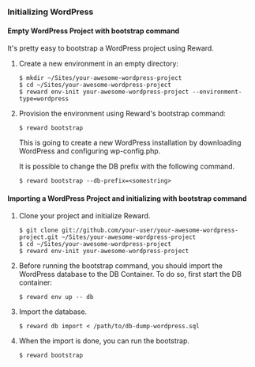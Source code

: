 ### Initializing WordPress

#### Empty WordPress Project with bootstrap command

It's pretty easy to bootstrap a WordPress project using Reward.

1. Create a new environment in an empty directory:

    ``` shell
    $ mkdir ~/Sites/your-awesome-wordpress-project
    $ cd ~/Sites/your-awesome-wordpress-project
    $ reward env-init your-awesome-wordpress-project --environment-type=wordpress
    ```

2. Provision the environment using Reward's bootstrap command:
    ``` shell
    $ reward bootstrap
    ```

   This is going to create a new WordPress installation by downloading WordPress and configuring wp-config.php.

   It is possible to change the DB prefix with the following command.

   ``` shell
   $ reward bootstrap --db-prefix=<somestring>
   ```

#### Importing a WordPress Project and initializing with bootstrap command

1. Clone your project and initialize Reward.

    ``` shell
    $ git clone git://github.com/your-user/your-awesome-wordpress-project.git ~/Sites/your-awesome-wordpress-project
    $ cd ~/Sites/your-awesome-wordpress-project
    $ reward env-init your-awesome-wordpress-project
    ```

2. Before running the bootstrap command, you should import the WordPress database to the DB Container. To do so, first
   start the DB container:

    ``` shell
    $ reward env up -- db
    ```

3. Import the database.

    ``` shell
    $ reward db import < /path/to/db-dump-wordpress.sql
    ```

4. When the import is done, you can run the bootstrap.

    ```
    $ reward bootstrap
    ```

